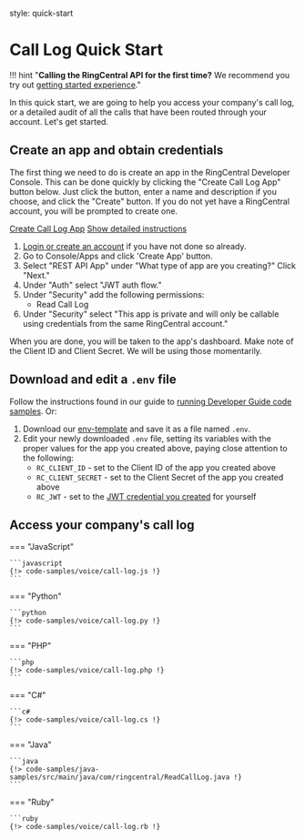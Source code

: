 style: quick-start

# Call Log Quick Start

!!! hint "**Calling the RingCentral API for the first time?** We recommend you try out [getting started experience](../../../getting-started/)."

In this quick start, we are going to help you access your company's call log, or a detailed audit of all the calls that have been routed through your account. Let's get started.

## Create an app and obtain credentials

The first thing we need to do is create an app in the RingCentral Developer Console. This can be done quickly by clicking the "Create Call Log App" button below. Just click the button, enter a name and description if you choose, and click the "Create" button. If you do not yet have a RingCentral account, you will be prompted to create one.

<a target="_new" href="https://developer.ringcentral.com/new-app?name=Call+Log+Quick+Start+App&desc=A+simple+app+to+demo+loading+your+accounts+call+log&grantType=PersonalJWT&public=false&type=ServerOther&carriers=7710,7310,3420&permissions=ReadCallLog&redirectUri=&utm_source=devguide&utm_medium=button&utm_campaign=quickstart" class="btn btn-primary">Create Call Log App</a>
<a class="btn-link btn-collapse" data-toggle="collapse" href="#create-app-instructions" role="button" aria-expanded="false" aria-controls="create-app-instructions">Show detailed instructions</a>

<div class="collapse" id="create-app-instructions">
<ol>
<li><a href="https://developer.ringcentral.com/login.html#/">Login or create an account</a> if you have not done so already.</li>
<li>Go to Console/Apps and click 'Create App' button.</li>
<li>Select "REST API App" under "What type of app are you creating?" Click "Next."</li>
<li>Under "Auth" select "JWT auth flow."
<li>Under "Security" add the following permissions:
  <ul>
    <li>Read Call Log</li>
  </ul>
</li>
<li>Under "Security" select "This app is private and will only be callable using credentials from the same RingCentral account."</li>
</ol>
</div>

When you are done, you will be taken to the app's dashboard. Make note of the Client ID and Client Secret. We will be using those momentarily.

## Download and edit a `.env` file
	
Follow the instructions found in our guide to [running Developer Guide code samples](../../../basics/code-samples/). Or:
	
1. Download our [env-template](https://raw.githubusercontent.com/ringcentral/ringcentral-api-docs/main/code-samples/env-template) and save it as a file named `.env`.
2. Edit your newly downloaded `.env` file, setting its variables with the proper values for the app you created above, paying close attention to the following:
     * `RC_CLIENT_ID` - set to the Client ID of the app you created above
     * `RC_CLIENT_SECRET` - set to the Client Secret of the app you created above
     * `RC_JWT` - set to the [JWT credential you created](../../../getting-started/create-credential) for yourself

## Access your company's call log

=== "JavaScript"

    ```javascript
    {!> code-samples/voice/call-log.js !}
    ```

=== "Python"

    ```python
    {!> code-samples/voice/call-log.py !}
    ```
    
=== "PHP"

    ```php
    {!> code-samples/voice/call-log.php !}
    ```

=== "C#"

    ```c#
    {!> code-samples/voice/call-log.cs !}
    ```

=== "Java"

    ```java
    {!> code-samples/java-samples/src/main/java/com/ringcentral/ReadCallLog.java !}
    ```

=== "Ruby"

    ```ruby
    {!> code-samples/voice/call-log.rb !}


